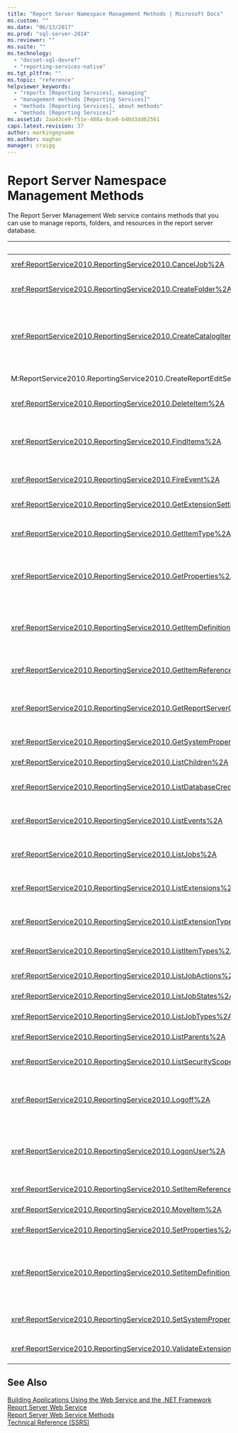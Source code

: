 ```yaml
---
title: "Report Server Namespace Management Methods | Microsoft Docs"
ms.custom: ""
ms.date: "06/13/2017"
ms.prod: "sql-server-2014"
ms.reviewer: ""
ms.suite: ""
ms.technology: 
  - "docset-sql-devref"
  - "reporting-services-native"
ms.tgt_pltfrm: ""
ms.topic: "reference"
helpviewer_keywords: 
  - "reports [Reporting Services], managing"
  - "management methods [Reporting Services]"
  - "methods [Reporting Services], about methods"
  - "methods [Reporting Services]"
ms.assetid: 2aa43ce9-f51e-408a-8ce0-b40d3dd62561
caps.latest.revision: 37
author: markingmyname
ms.author: maghan
manager: craigg
---
```

# Report Server Namespace Management Methods
  The Report Server Management Web service contains methods that you can use to manage reports, folders, and resources in the report server database.  
  
|Method|Action|  
|------------|------------|  
|<xref:ReportService2010.ReportingService2010.CancelJob%2A>|Cancels execution of a job.|  
|<xref:ReportService2010.ReportingService2010.CreateFolder%2A>|Adds a folder to the report server database or SharePoint library.|  
|<xref:ReportService2010.ReportingService2010.CreateCatalogItem%2A>|Adds a new item to a report server database or SharePoint library. This method applies to the `Report`, `Model`, `Dataset`, `Component`, `Resource`, and `DataSource` item types.|  
|M:ReportService2010.ReportingService2010.CreateReportEditSession(System.String,System.String,System.Byte[],ReportService2010.Warning[]@)|Creates a new report edit session.|  
|<xref:ReportService2010.ReportingService2010.DeleteItem%2A>|Removes an item from the report server database or SharePoint library.|  
|<xref:ReportService2010.ReportingService2010.FindItems%2A>|Returns the items in the report server database or SharePoint library that match the specified search criteria.|  
|<xref:ReportService2010.ReportingService2010.FireEvent%2A>|Triggers an event based on the supplied parameters.|  
|<xref:ReportService2010.ReportingService2010.GetExtensionSettings%2A>|Returns a list of settings for a given extension.|  
|<xref:ReportService2010.ReportingService2010.GetItemType%2A>|Retrieves the type of an item in the report server database or SharePoint library, if the item exists.|  
|<xref:ReportService2010.ReportingService2010.GetProperties%2A>|Returns the values of one or more properties on an item in the report server database or SharePoint library.|  
|<xref:ReportService2010.ReportingService2010.GetItemDefinition%2A>|Retrieves the definition or content for an item. This method applies to the `Report`, `Model`, `Dataset`, `Component`, `Resource`, and `DataSource` item types.|  
|<xref:ReportService2010.ReportingService2010.GetItemReferences%2A>|Returns a list of catalog item references associated with an item.|  
|<xref:ReportService2010.ReportingService2010.GetReportServerConfigInfo%2A>|Returns information on the connected report server instance or all the report server instances in a scale-out deployment.|  
|<xref:ReportService2010.ReportingService2010.GetSystemProperties%2A>|Returns one or more system properties.|  
|<xref:ReportService2010.ReportingService2010.ListChildren%2A>|Gets a list of children of a specified folder.|  
|<xref:ReportService2010.ReportingService2010.ListDatabaseCredentialRetrievalOptions%2A>|Returns a list of supported credential retrieval options.|  
|<xref:ReportService2010.ReportingService2010.ListEvents%2A>|Returns a list of event extensions as they appear in the report server configuration file.|  
|<xref:ReportService2010.ReportingService2010.ListJobs%2A>|Returns a list of jobs running on the report server.|  
|<xref:ReportService2010.ReportingService2010.ListExtensions%2A>|Returns a list of extensions that are configured for a given extension type.|  
|<xref:ReportService2010.ReportingService2010.ListExtensionTypes%2A>|Returns a list of supported extension types.|  
|<xref:ReportService2010.ReportingService2010.ListItemTypes%2A>|Returns a list of supported catalog item types.|  
|<xref:ReportService2010.ReportingService2010.ListJobActions%2A>|Returns a list of supported job actions.|  
|<xref:ReportService2010.ReportingService2010.ListJobStates%2A>|Returns a list of supported job states.|  
|<xref:ReportService2010.ReportingService2010.ListJobTypes%2A>|Returns a list of supported job types.|  
|<xref:ReportService2010.ReportingService2010.ListParents%2A>|Retrieves parent items for the given item.|  
|<xref:ReportService2010.ReportingService2010.ListSecurityScopes%2A>|Returns a list of supported security scopes.|  
|<xref:ReportService2010.ReportingService2010.Logoff%2A>|Logs out the current user making Web service requests. This method only applies to native mode.|  
|<xref:ReportService2010.ReportingService2010.LogonUser%2A>|Logs on a user and authenticates a user request to the Report Server Web service. This method only applies to native mode.|  
|<xref:ReportService2010.ReportingService2010.SetItemReferences%2A>|Sets the catalog items associated with an item.|  
|<xref:ReportService2010.ReportingService2010.MoveItem%2A>|Moves and/or renames an item.|  
|<xref:ReportService2010.ReportingService2010.SetProperties%2A>|Sets one or more properties of an item.|  
|<xref:ReportService2010.ReportingService2010.SetItemDefinition%2A>|Sets the definition or content for a specified item. This method applies to the `Report`, `Model`, `Dataset`, `Component`, `Resource`, and `DataSource` item types.|  
|<xref:ReportService2010.ReportingService2010.SetSystemProperties%2A>|Sets one or more system properties in the report server or SharePoint farm.|  
|<xref:ReportService2010.ReportingService2010.ValidateExtensionSettings%2A>|Validates [!INCLUDE[ssRSnoversion](../../../includes/ssrsnoversion-md.md)] extension settings.|  
  
## See Also  
 [Building Applications Using the Web Service and the .NET Framework](../net-framework/building-applications-using-the-web-service-and-the-net-framework.md)   
 [Report Server Web Service](../report-server-web-service.md)   
 [Report Server Web Service Methods](report-server-web-service-methods.md)   
 [Technical Reference &#40;SSRS&#41;](../../technical-reference-ssrs.md)  
  
  

